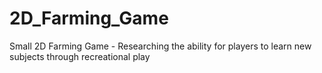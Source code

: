 # 2D_Farming_Game
Small 2D Farming Game - Researching the ability for players to learn new subjects through recreational play
